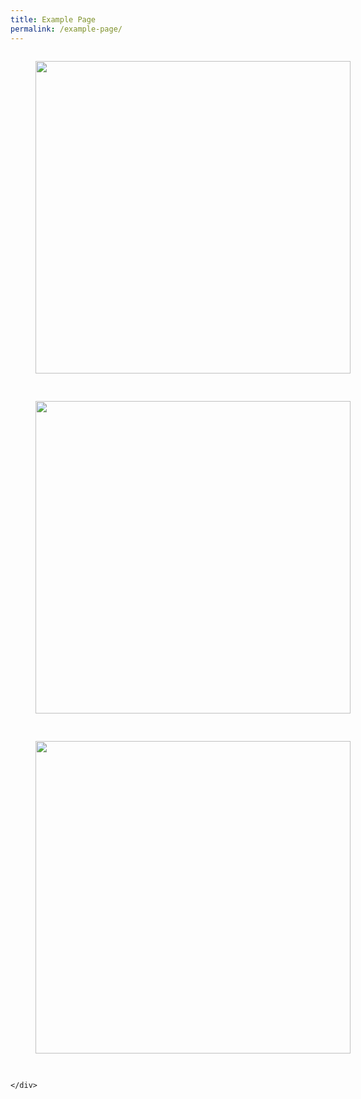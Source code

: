 ```yaml
---
title: Example Page
permalink: /example-page/
---
```


<section class="gallery" style="padding: 0 0 4rem 0;">
  <div class="container">
    <div class="grid" style="grid-gap: 1rem; display:grid;">
      <div class="column-xs-12 column-md-4">
        <figure class="img-container" style=" width: 100%;
  height: 500px;
  cursor: pointer;
  overflow: hidden;
  &:hover .img-content-hover {
    display: block;">
          <img src="https://source.unsplash.com/8b1cWDyvT7Y" style="width: 100%;
  height: 500px;
	object-fit: cover;
  transform: scale(1);
  transition: all 0.3s ease-in-out;
  &:hover {
    transform: scale(1.05);
  }" />
          <figcaption class="img-content">
            <h2 class="title">Smart Watch</h2>
            <h3 class="category">Showcase</h3>
          </figcaption>
          <span class="img-content-hover">
            <h2 class="title">Smart Watch</h2>
            <h3 class="category">Showcase</h3>
          </span>
        </figure>
      </div>
      <div class="column-xs-12 column-md-4">
        <figure class="img-container" style=" width: 100%;
  height: 500px;
  cursor: pointer;
  overflow: hidden;
  &:hover .img-content-hover {
    display: block;">
          <img src="https://source.unsplash.com/5VXH4RG88gc" style="width: 100%;
  height: 500px;
	object-fit: cover;
  transform: scale(1);
  transition: all 0.3s ease-in-out;
  &:hover {
    transform: scale(1.05);
  }"  />
          <figcaption class="img-content">
            <h2 class="title">Camera Film</h2>
            <h3 class="category">Showcase</h3>
          </figcaption>
          <span class="img-content-hover">
            <h2 class="title">Camera Film</h2>
            <h3 class="category">Showcase</h3>
          </span>
        </figure>
      </div>
      <div class="column-xs-12 column-md-4">
        <figure class="img-container" style=" width: 100%;
  height: 500px;
  cursor: pointer;
  overflow: hidden;
  &:hover .img-content-hover {
    display: block;">
          <img src="https://source.unsplash.com/XtUd5SiX464" style="width: 100%;
  height: 500px;
	object-fit: cover;
  transform: scale(1);
  transition: all 0.3s ease-in-out;
  &:hover {
    transform: scale(1.05);
  }" >
          <figcaption class="img-content">
            <h2 class="title">Coffee</h2>
            <h3 class="category">Showcase</h3>
          </figcaption>
          <span class="img-content-hover">
            <h2 class="title">Coffee</h2>
            <h3 class="category">Showcase</h3>
          </span>
        </figure>
      </div>
   
      
    </div>
  </div>
</section>
